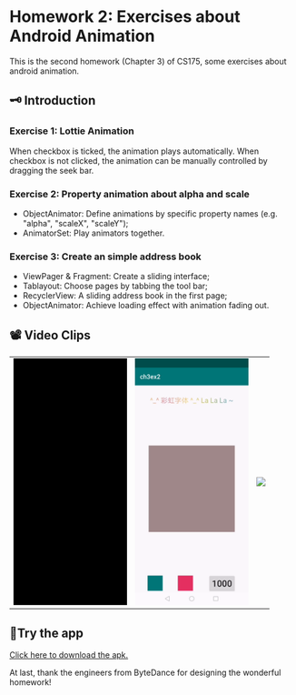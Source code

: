 # Homework 2: Exercises about Android Animation
This is the second homework (Chapter 3) of CS175, some exercises about android animation.

## 🗝️ Introduction
### Exercise 1: Lottie Animation
When checkbox is ticked, the animation plays automatically. When checkbox is not clicked, the animation can be manually controlled by dragging the seek bar.
### Exercise 2: Property animation about alpha and scale
* ObjectAnimator: Define animations by specific property names (e.g. "alpha", "scaleX", "scaleY");
* AnimatorSet: Play animators together.
### Exercise 3: Create an simple address book
* ViewPager & Fragment: Create a sliding interface;
* Tablayout: Choose pages by tabbing the tool bar;
* RecyclerView: A sliding address book in the first page;
* ObjectAnimator: Achieve loading effect with animation fading out.

## 📽️ Video Clips
<table>
    <tr>
        <td ><center><img src="https://github.com/Jessie-jx/homework-LvJiaxi/blob/main/HW2_ch3/Clips/hw3_1.gif" width="200" > </center></td>
        <td ><center><img src="https://github.com/Jessie-jx/homework-LvJiaxi/blob/main/HW2_ch3/Clips/hw3_2.gif" width="200" > </center></td>
        <td ><center><img src="https://github.com/Jessie-jx/homework-LvJiaxi/blob/main/HW2_ch3/Clips/hw3_3.gif" width="200" > </center></td>
    </tr>
</table>


## 📱Try the app
[Click here to download the apk.](https://github.com/Jessie-jx/homework-LvJiaxi/raw/main/HW2_ch3/release/app-release.apk)

At last, thank the engineers from ByteDance for designing the wonderful homework!
